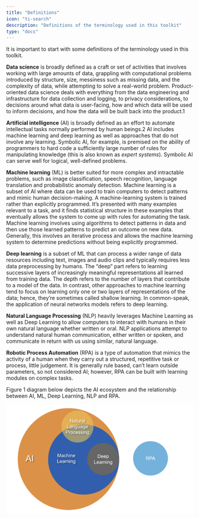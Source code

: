 ```yaml
---
title: "Definitions"
icon: "ti-search"
description: "Definitions of the terminology used in this toolkit"
type: "docs"
---
```


It is important to start with some definitions of the terminology used in this toolkit.  

**Data science** is broadly defined as a craft or set of activities that involves working with large amounts of data, grappling with computational problems introduced by structure, size, messiness such as missing data, and the complexity of data, while attempting to solve a real-world problem. Product-oriented data science deals with everything from the data engineering and infrastructure for data collection and logging, to privacy considerations, to decisions around what data is user-facing, how and which data will be used to inform decisions, and how the data will be built back into the product.1  

**Artificial intelligence** (AI) is broadly defined as an effort to automate intellectual tasks normally performed by human beings.2 AI includes machine learning and deep learning as well as approaches that do not involve any learning. Symbolic AI, for example, is premised on the ability of programmers to hard code a sufficiently large number of rules for manipulating knowledge (this is also known as *expert systems*). Symbolic AI can serve well for logical, well-defined problems.  

**Machine learning** (ML) is better suited for more complex and intractable problems, such as image classification, speech recognition, language translation and probabilistic anomaly detection. Machine learning is a subset of AI where data can be used to train computers to detect patterns and mimic human decision-making. A machine-learning system is trained rather than explicitly programmed. It’s presented with many examples relevant to a task, and it finds statistical structure in these examples that eventually allows the system to come up with rules for automating the task. Machine learning involves using algorithms to detect patterns in data and then use those learned patterns to predict an outcome on new data. Generally, this involves an iterative process and allows the machine learning system to determine predictions without being explicitly programmed.  

**Deep learning** is a subset of ML that can process a wider range of data resources including text, images and audio clips and typically requires less data preprocessing by humans. The “deep” part refers to learning successive layers of increasingly meaningful representations all learned from training data. The depth refers to the number of layers that contribute to a model of the data.  In contrast, other approaches to machine learning tend to focus on learning only one or two layers of representations of the data; hence, they’re sometimes called shallow learning. In common-speak, the application of neural networks models refers to deep learning.  

**Natural Language Processing** (NLP) heavily leverages Machine Learning as well as Deep Learning to allow computers to interact with humans in their own natural language whether written or oral. NLP applications attempt to understand natural human communication, either written or spoken, and communicate in return with us using similar, natural language.  

**Robotic Process Automation** (RPA) is a type of automation that mimics the activity of a human when they carry out a structured, repetitive task or process, little judgement. It is generally rule based, can’t learn outside parameters, so not considered AI; however, RPA can be built with learning modules on complex tasks.  

Figure 1 diagram below depicts the AI ecosystem and the relationship between AI, ML, Deep Learning, NLP and RPA. 

![Figure 1: The AI ecosystem](ai-ecosystem.png)